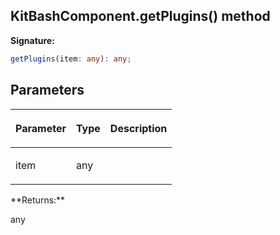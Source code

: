 
## KitBashComponent.getPlugins() method

**Signature:**

```typescript
getPlugins(item: any): any;
```

## Parameters

<table><thead><tr><th>

Parameter


</th><th>

Type


</th><th>

Description


</th></tr></thead>
<tbody><tr><td>

item


</td><td>

any


</td><td>


</td></tr>
</tbody></table>
**Returns:**

any

